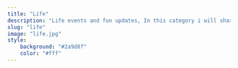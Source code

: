 ```yaml
---
title: "Life"
description: "Life events and fun updates, In this category i will share some moments of the life"
slug: "life"
image: "life.jpg"
style:
    background: "#2a9d8f"
    color: "#fff"
---
```

